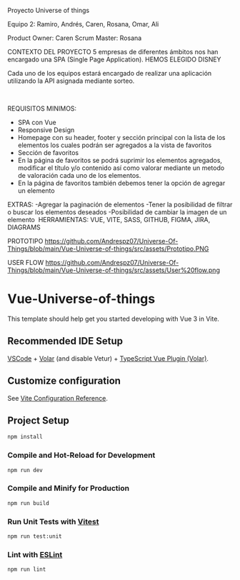 Proyecto Universe of things

Equipo 2: Ramiro, Andrés, Caren, Rosana, Omar, Ali

Product Owner: Caren
Scrum Master: Rosana


CONTEXTO DEL PROYECTO
5 empresas de diferentes ámbitos nos han encargado una SPA (Single Page Application). HEMOS ELEGIDO DISNEY

Cada uno de los equipos estará encargado de realizar una aplicación utilizando la API asignada mediante sorteo.

​

REQUISITOS MINIMOS:
- SPA con Vue
- Responsive Design
- Homepage con su header, footer y sección principal con la lista de los elementos los cuales podrán ser agregados a la vista de favoritos
- Sección de favoritos
- En la página de favoritos se podrá suprimir los elementos agregados, modificar el título y/o contenido así como valorar mediante un metodo de valoración cada uno de los elementos.
- En la página de favoritos también debemos tener la opción de agregar un elemento
​

EXTRAS:
-Agregar la paginación de elementos
-Tener la posibilidad de filtrar o buscar los elementos deseados
-Posibilidad de cambiar la imagen de un elemento
​
HERRAMIENTAS: 
VUE, VITE, SASS, GITHUB, FIGMA, JIRA, DIAGRAMS

PROTOTIPO
https://github.com/Andrespz07/Universe-Of-Things/blob/main/Vue-Universe-of-things/src/assets/Prototipo.PNG

USER FLOW
https://github.com/Andrespz07/Universe-Of-Things/blob/main/Vue-Universe-of-things/src/assets/User%20flow.png




# Vue-Universe-of-things

This template should help get you started developing with Vue 3 in Vite.

## Recommended IDE Setup

[VSCode](https://code.visualstudio.com/) + [Volar](https://marketplace.visualstudio.com/items?itemName=Vue.volar) (and disable Vetur) + [TypeScript Vue Plugin (Volar)](https://marketplace.visualstudio.com/items?itemName=Vue.vscode-typescript-vue-plugin).

## Customize configuration

See [Vite Configuration Reference](https://vitejs.dev/config/).

## Project Setup

```sh
npm install
```

### Compile and Hot-Reload for Development

```sh
npm run dev
```

### Compile and Minify for Production

```sh
npm run build
```

### Run Unit Tests with [Vitest](https://vitest.dev/)

```sh
npm run test:unit
```

### Lint with [ESLint](https://eslint.org/)

```sh
npm run lint
```
